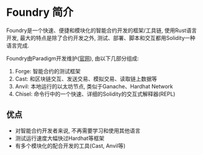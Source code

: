 # Foundry 简介

Foundry是一个快速、便捷和模块化的智能合约开发的框架/工具链, 使用Rust语言开发, 最大的特点是除了合约开发之外, 测试、部署、脚本和交互都用Solidity一种语言完成. 

Foundry由Paradigm开发维护([官网](https://github.com/foundry-rs/foundry)), 由以下几部分组成:

1. Forge: 智能合约的测试框架
2. Cast: 和区块链交互、发送交易、模拟交易、读取链上数据等
3. Anvil: 本地运行的以太坊节点, 类似于Ganache、Hardhat Network
4. Chisel: 命令行中的一个快速、详细的Solidity的交互式解释器(REPL)


## 优点
- 对智能合约开发者来说, 不再需要学习和使用其他语言
- 测试运行速度大幅快过Hardhat等框架
- 有多个模块化的配合开发的工具(Cast, Anvil等)